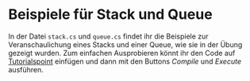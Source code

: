 # Beispiele für Stack und Queue
In der Datei `stack.cs` und `queue.cs` findet ihr die Beispiele zur Veranschaulichung eines Stacks und einer Queue, wie sie in der Übung gezeigt wurden. Zum einfachen Ausprobieren könnt ihr den Code auf [Tutorialspoint](http://www.tutorialspoint.com/compile_csharp_online.php) einfügen und dann mit den Buttons *Compile* und *Execute* ausführen.
